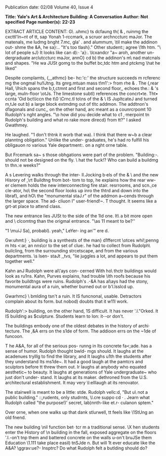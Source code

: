 Publication date: 02/08
Volume 40, Issue 4

**Title: Yale's Art & Architecture Building: A Conversation**
**Author: Not specified**
**Page number(s): 22-23**

EXTRACT ARTICLE CONTENT:
G\\ .uhmc} ts dcfaung th( \& \, 
ruinmg the cxcttl'ln~nt of tt, sap Yonah 
1-rccmark, a scruor archnccturc maJor. 
The matenals, me ludmg bnght 7.mc, gla' . 
and alummum, \\til make the addinon out-
shme the \&A, he sa}:.. "It's too tlash}." 
Other student:; agree \\1th htm. 
"\ lot of people sJ} It looks like can 
d):· 'a}:. \lcxandcr "a~ aroh, another un-
dergraduate arclutccturc maJor, annO} cd 
b) the addinon's m\ nad matcnals and 
shapes. "He wa JUSt gomg to the buffet 
bc,tdc htm and ptckmg \\hat he liked" 


Despite complamts, (,,,athmc} be-
hc:'c:' the structure succeeds m rcferenc 
mg the ongmal hu!IJtng. Its gnrg.mtuan 
mass t!m1':> from rhe \& \. The (,rear 
Hall, \lhich spans the b,t,ctmnt and first 
and second floor,, echoes the.: 
\& \'s 
large, muln-floor \otJs. The limestone 
subtl) references the concrt•te. Tht• ccnta 
\'Oid bct\lccn the t\\0 \Crnc.tl to\\ns of 
the \& \ IS JupltcateJ and turned m,tJe 
out b) a large block extmdmg out of tltc 
addmon. The addtnon's d1agonals and 
cunc,, on the other hand, arc meant as a 
counrcrpomt 10 Rudolph's nght angles. 
"\o how did you decide what to 
c1 ,·merpoint tn Rudolph's building and 
what ro rake more direcd} from tt?" I 
asked Gwathmey. 


He laughed. "1 don't thtnk it worb 
that wa). I think that there w~b a clear 
planntng obligation." Unlike the under-
graduates, he's had ro fulfill his obligauon 
ro various Yale department:. on a nght 
orne table. 


But Frcemark sa~ s those obhgations 
were part of the problem. "Building:-. 
should not be designed on the fly. \\ hat 
the fuck!? Who can build a buildmg tn 
thn.:e weeks?" 


A s Levering walks through the inter-
Il.Jocking b·els of the \& \ and the 
new Hisrory of ,\rt Buildtng from bot-
tom to top, he explains how the rear ww-
er clemem holds the new interconnecting 
fire stair. resrrooms, and scn.,ce cle\-ator, 
ho\\ the second floor looks up inro the 
thtrd and down into the libraf), and hO\\ 
the "monumental staJ.r" of the addmon 
a~cends through the larger space. The ad-
cliuon I" user-friend!~. T thought. It seems 
like a grt-at place to attend class. 


The new entrance lies JUSt to the side 
of the 1ld one. It\ a bit more open and 
\\ clcomtng than the origmal entrance. 
"\\as 11 meant to be?'' 


"1 \muiJ Sa), probabl). yeah," LeYer-
ing an'" ere d. 


Gw:uhmt:} ·, building is a synthests 
of the man} d1ffercnt \otces whi!;penng 
m hts <:ar, an nns\\cr to the set of clue:. he 
had to collect from Rudolph\ builcling, 
from the surrounding strcetscape, and 
from the various departments. \s Isen-
staJt ,,tvs, "lie juggles a lot, and appears 
to put them together well." 


Kahn anJ Rudolph were al\\'ays con-
cerned With ho\\ thctr buildings would 
look as ru1ns. Kahn, Purves explains, had 
trouble \\ith roofs because his favorite 
buildtngs were ruins. Rudolph's .-\&A 
has al\\ays had the stony, monumental 
aura of a ruin, whether burned out or 
b'l.lsslcd up. 


Gwarhmc} \ bmlding tsn't a ruin. It 
IS funcnonal, usable. Detractors complain 
about its form. but nobod) doubts that it 
w11l work. 


Rudolph':> building, on the other 
hand, 1S difficult. It has never '.l."Orked. lt 
IS building as $culpture. Students learn to 
Ion: it--or don't. 


The buildings embody one of the 
oldest debates in the history of archi· 
tecture. The ,\&A errs on the s1de of 
form. The addioon errs on the ~1de of 
funcoon. 


T
he A&A, for all of the serious pos-
runng in Its concrete fa<;ade. has a 
sense of humor. Rudolph thought bwld-
mgs should. It laughs at the acadenues 
trylllg to find the library, and It laughs 
u1th the students after they understand Its 
ms1de~. It had a good laugh at the pamtcrs 
and sculptors before tt threw them out. lr 
laughs at anybody who equated aesthetic~ 
to beauty. It laughs at generations of Yale 
undergraduate~ who just don't under-
stand. It laughs at its maker. dethroned 
from the U.S. architectural establishment. 
It may very \l:elllaugh at its renovator. 


The stairwell is meant to be a little: 
stde. Rudolph vellc:d, "But u\ not a public 
building." ::,rudents, only studrnts, \l.cre 
suppo cd · . Jearn what Rudolph called 
"the purpose!)' secret, lab)nnth-like et.r-
culanon sptem." 


Over orne, when one walks up that 
dank stlurwell, tt feels like \1StUng an old 
fnend. 


The new building \nil function bet· 
tcr m a traditional sense. \X hen students 
enter the History of \n building in the 
fall, exposed aggregate on the floors 
'.l.-on't tnp them and battered concrete on 
the walls u-on't bruJSe them Education 
\1.111 take place easil) tnSJde n. But will 1t 
ever educate like the A&A? \ggrav:ue?-
Insptrc? Do what Rudolph felt a butlding 
should do?